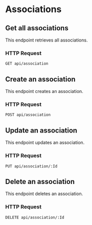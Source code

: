 # Associations

## Get all associations

This endpoint retrieves all associations.

### HTTP Request

`GET api/association`

## Create an association

This endpoint creates an association.

### HTTP Request

`POST api/association`

## Update an association

This endpoint updates an association.

### HTTP Request

`PUT api/association/:Id`

## Delete an association

This endpoint deletes an association.

### HTTP Request

`DELETE api/association/:Id`
